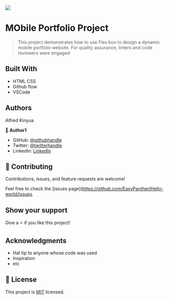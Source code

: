 ![](https://img.shields.io/badge/Microverse-blueviolet)

# MObile Portfolio Project

> This project demonstrates how to use Flex box to design a dynamic mobile portfolio website.
For quality assurance, linters and code reviewers were engaged 



## Built With

- HTML CSS
- Github flow
- VSCode


## Authors
Alfred Kinyua

👤 **Author1**

- GitHub: [@githubhandle](https://github.com/EasyPanther/)
- Twitter: [@twitterhandle](@alfkinyua)
- LinkedIn: [LinkedIn](linkedin.com/in/alfred-kinyua-25927a64)


## 🤝 Contributing

Contributions, issues, and feature requests are welcome!

Feel free to check the [issues page](https://github.com/EasyPanther/Hello-world/issues.

## Show your support

Give a ⭐️ if you like this project!

## Acknowledgments

- Hat tip to anyone whose code was used
- Inspiration
- etc

## 📝 License

This project is [MIT](./MIT.md) licensed.
